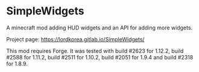 # SimpleWidgets

A minecraft mod adding HUD widgets and an API for adding more widgets.

Project page: https://lordkorea.gitlab.io/SimpleWidgets/

This mod requires Forge. It was tested with build #2623 for 1.12.2, build #2588
for 1.11.2, build #2511 for 1.10.2, build #2051 for 1.9.4 and build #2318 for
1.8.9.
